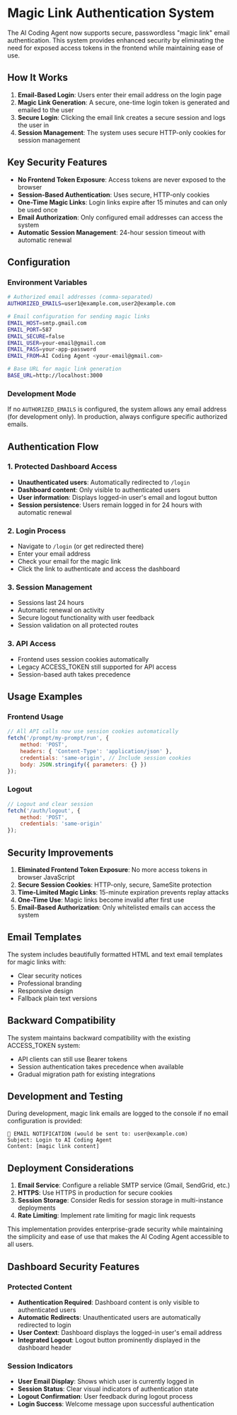 # Magic Link Authentication System

The AI Coding Agent now supports secure, passwordless "magic link" email authentication. This system provides enhanced security by eliminating the need for exposed access tokens in the frontend while maintaining ease of use.

## How It Works

1. **Email-Based Login**: Users enter their email address on the login page
2. **Magic Link Generation**: A secure, one-time login token is generated and emailed to the user
3. **Secure Login**: Clicking the email link creates a secure session and logs the user in
4. **Session Management**: The system uses secure HTTP-only cookies for session management

## Key Security Features

- **No Frontend Token Exposure**: Access tokens are never exposed to the browser
- **Session-Based Authentication**: Uses secure, HTTP-only cookies 
- **One-Time Magic Links**: Login links expire after 15 minutes and can only be used once
- **Email Authorization**: Only configured email addresses can access the system
- **Automatic Session Management**: 24-hour session timeout with automatic renewal

## Configuration

### Environment Variables

```bash
# Authorized email addresses (comma-separated)
AUTHORIZED_EMAILS=user1@example.com,user2@example.com

# Email configuration for sending magic links
EMAIL_HOST=smtp.gmail.com
EMAIL_PORT=587
EMAIL_SECURE=false
EMAIL_USER=your-email@gmail.com
EMAIL_PASS=your-app-password
EMAIL_FROM=AI Coding Agent <your-email@gmail.com>

# Base URL for magic link generation
BASE_URL=http://localhost:3000
```

### Development Mode

If no `AUTHORIZED_EMAILS` is configured, the system allows any email address (for development only). In production, always configure specific authorized emails.

## Authentication Flow

### 1. Protected Dashboard Access
- **Unauthenticated users**: Automatically redirected to `/login`
- **Dashboard content**: Only visible to authenticated users
- **User information**: Displays logged-in user's email and logout button
- **Session persistence**: Users remain logged in for 24 hours with automatic renewal

### 2. Login Process
- Navigate to `/login` (or get redirected there)
- Enter your email address
- Check your email for the magic link
- Click the link to authenticate and access the dashboard

### 3. Session Management
- Sessions last 24 hours
- Automatic renewal on activity
- Secure logout functionality with user feedback
- Session validation on all protected routes

### 3. API Access
- Frontend uses session cookies automatically
- Legacy ACCESS_TOKEN still supported for API access
- Session-based auth takes precedence

## Usage Examples

### Frontend Usage
```javascript
// All API calls now use session cookies automatically
fetch('/prompt/my-prompt/run', {
    method: 'POST',
    headers: { 'Content-Type': 'application/json' },
    credentials: 'same-origin', // Include session cookies
    body: JSON.stringify({ parameters: {} })
});
```

### Logout
```javascript
// Logout and clear session
fetch('/auth/logout', {
    method: 'POST',
    credentials: 'same-origin'
});
```

## Security Improvements

1. **Eliminated Frontend Token Exposure**: No more access tokens in browser JavaScript
2. **Secure Session Cookies**: HTTP-only, secure, SameSite protection
3. **Time-Limited Magic Links**: 15-minute expiration prevents replay attacks
4. **One-Time Use**: Magic links become invalid after first use
5. **Email-Based Authorization**: Only whitelisted emails can access the system

## Email Templates

The system includes beautifully formatted HTML and text email templates for magic links with:
- Clear security notices
- Professional branding
- Responsive design
- Fallback plain text versions

## Backward Compatibility

The system maintains backward compatibility with the existing ACCESS_TOKEN system:
- API clients can still use Bearer tokens
- Session authentication takes precedence when available
- Gradual migration path for existing integrations

## Development and Testing

During development, magic link emails are logged to the console if no email configuration is provided:

```
📧 EMAIL NOTIFICATION (would be sent to: user@example.com)
Subject: Login to AI Coding Agent
Content: [magic link content]
```

## Deployment Considerations

1. **Email Service**: Configure a reliable SMTP service (Gmail, SendGrid, etc.)
2. **HTTPS**: Use HTTPS in production for secure cookies
3. **Session Storage**: Consider Redis for session storage in multi-instance deployments
4. **Rate Limiting**: Implement rate limiting for magic link requests

This implementation provides enterprise-grade security while maintaining the simplicity and ease of use that makes the AI Coding Agent accessible to all users.

## Dashboard Security Features

### Protected Content
- **Authentication Required**: Dashboard content is only visible to authenticated users
- **Automatic Redirects**: Unauthenticated users are automatically redirected to login
- **User Context**: Dashboard displays the logged-in user's email address
- **Integrated Logout**: Logout button prominently displayed in the dashboard header

### Session Indicators
- **User Email Display**: Shows which user is currently logged in
- **Session Status**: Clear visual indicators of authentication state
- **Logout Confirmation**: User feedback during logout process
- **Login Success**: Welcome message upon successful authentication
